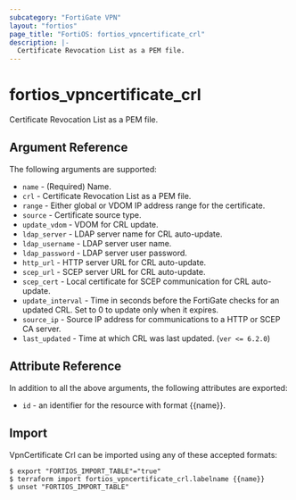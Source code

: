 ```yaml
---
subcategory: "FortiGate VPN"
layout: "fortios"
page_title: "FortiOS: fortios_vpncertificate_crl"
description: |-
  Certificate Revocation List as a PEM file.
---
```


# fortios_vpncertificate_crl
Certificate Revocation List as a PEM file.

## Argument Reference

The following arguments are supported:

* `name` - (Required) Name.
* `crl` - Certificate Revocation List as a PEM file.
* `range` - Either global or VDOM IP address range for the certificate.
* `source` - Certificate source type.
* `update_vdom` - VDOM for CRL update.
* `ldap_server` - LDAP server name for CRL auto-update.
* `ldap_username` - LDAP server user name.
* `ldap_password` - LDAP server user password.
* `http_url` - HTTP server URL for CRL auto-update.
* `scep_url` - SCEP server URL for CRL auto-update.
* `scep_cert` - Local certificate for SCEP communication for CRL auto-update.
* `update_interval` - Time in seconds before the FortiGate checks for an updated CRL. Set to 0 to update only when it expires.
* `source_ip` - Source IP address for communications to a HTTP or SCEP CA server.
* `last_updated` - Time at which CRL was last updated. (`ver <= 6.2.0`)


## Attribute Reference

In addition to all the above arguments, the following attributes are exported:
* `id` - an identifier for the resource with format {{name}}.

## Import

VpnCertificate Crl can be imported using any of these accepted formats:
```
$ export "FORTIOS_IMPORT_TABLE"="true"
$ terraform import fortios_vpncertificate_crl.labelname {{name}}
$ unset "FORTIOS_IMPORT_TABLE"
```
